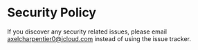 # Security Policy

If you discover any security related issues, please email axelcharpentier0@icloud.com instead of using the issue tracker.
